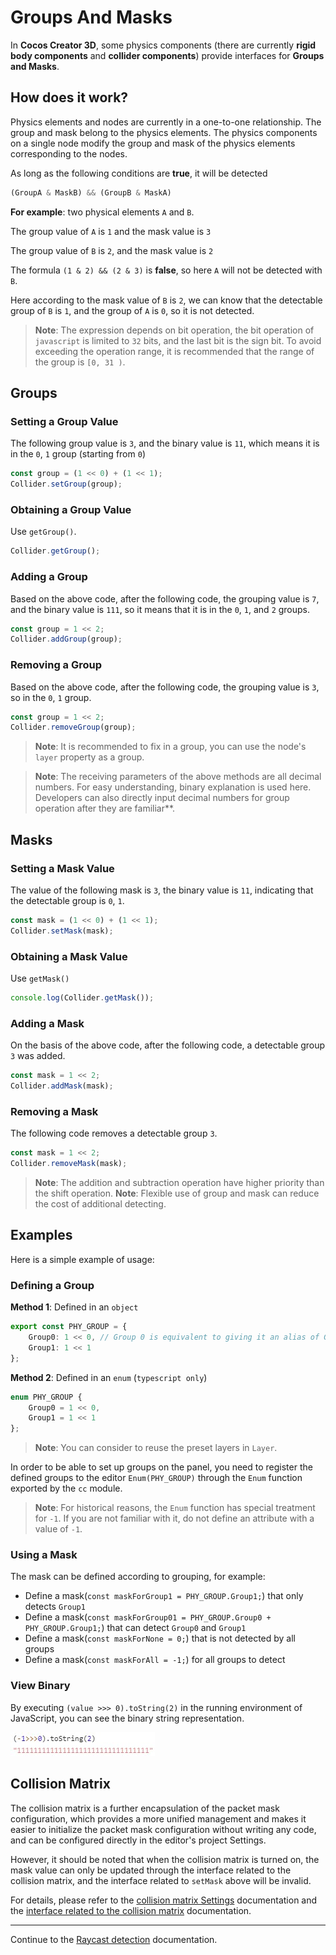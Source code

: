 # Groups And Masks

In __Cocos Creator 3D__, some physics components (there are currently __rigid body components__ and __collider components__) provide interfaces for __Groups and Masks__.

## How does it work?

Physics elements and nodes are currently in a one-to-one relationship. The group and mask belong to the physics elements. The physics components on a single node modify the group and mask of the physics elements corresponding to the nodes.

As long as the following conditions are __true__, it will be detected

```ts
(GroupA & MaskB) && (GroupB & MaskA)
```

__For example__: two physical elements `A` and `B`.

The group value of `A` is `1` and the mask value is `3`

The group value of `B` is `2`, and the mask value is `2`

The formula `(1 & 2) && (2 & 3)` is __false__, so here `A` will not be detected with `B`.

Here according to the mask value of `B` is `2`, we can know that the detectable group of `B` is `1`, and the group of `A` is `0`, so it is not detected.

> **Note**: The expression depends on bit operation, the bit operation of `javascript` is limited to `32` bits, and the last bit is the sign bit. To avoid exceeding the operation range, it is recommended that the range of the group is `[0, 31 )`.

## Groups

### Setting a Group Value
The following group value is `3`, and the binary value is `11`, which means it is in the `0`, `1` group (starting from `0`)

```ts
const group = (1 << 0) + (1 << 1);
Collider.setGroup(group);
```

### Obtaining a Group Value
Use `getGroup()`.

```ts
Collider.getGroup();
```

### Adding a Group
Based on the above code, after the following code, the grouping value is `7`, and the binary value is `111`, so it means that it is in the `0`, `1`, and `2` groups.

```ts
const group = 1 << 2;
Collider.addGroup(group);
```

### Removing a Group
Based on the above code, after the following code, the grouping value is `3`, so in the `0`, `1` group.

```ts
const group = 1 << 2;
Collider.removeGroup(group);
```

> **Note**: It is recommended to fix in a group, you can use the node's `layer` property as a group.

> **Note**: The receiving parameters of the above methods are all decimal numbers. For easy understanding, binary explanation is used here. Developers can also directly input decimal numbers for group operation after they are familiar**.

## Masks

### Setting a Mask Value
The value of the following mask is `3`, the binary value is `11`, indicating that the detectable group is `0`, `1`.

```ts
const mask = (1 << 0) + (1 << 1);
Collider.setMask(mask);
```

### Obtaining a Mask Value
Use `getMask()`

```ts
console.log(Collider.getMask());
```

### Adding a Mask
  On the basis of the above code, after the following code, a detectable group `3` was added.

```ts
const mask = 1 << 2;
Collider.addMask(mask);
```

### Removing a Mask
  The following code removes a detectable group `3`.

```ts
const mask = 1 << 2;
Collider.removeMask(mask);
```

> **Note**: The addition and subtraction operation have higher priority than the shift operation.
> **Note**: Flexible use of group and mask can reduce the cost of additional detecting.

## Examples

Here is a simple example of usage:

### Defining a Group

**Method 1**: Defined in an `object`

```ts
export const PHY_GROUP = {
    Group0: 1 << 0, // Group 0 is equivalent to giving it an alias of Group0.
    Group1: 1 << 1
};
```

**Method 2**: Defined in an `enum` (`typescript only`)

```ts
enum PHY_GROUP {
    Group0 = 1 << 0,
    Group1 = 1 << 1
};
```

> **Note**: You can consider to reuse the preset layers in `Layer`.

In order to be able to set up groups on the panel, you need to register the defined groups to the editor `Enum(PHY_GROUP)` through the `Enum` function exported by the `cc` module.

> **Note**: For historical reasons, the `Enum` function has special treatment for `-1`. If you are not familiar with it, do not define an attribute with a value of `-1`.

### Using a Mask

The mask can be defined according to grouping, for example:

- Define a mask(`const maskForGroup1 = PHY_GROUP.Group1;`) that only detects `Group1` 
- Define a mask(`const maskForGroup01 = PHY_GROUP.Group0 + PHY_GROUP.Group1;`) that can detect `Group0` and `Group1` 
- Define a mask(`const maskForNone = 0;`) that is not detected by all groups 
- Define a mask(`const maskForAll = -1;`) for all groups to detect 

### View Binary

By executing `(value >>> 0).toString(2)` in the running environment of JavaScript, you can see the binary string representation.

![View binary](img/mask-all.jpg)

## Collision Matrix

The collision matrix is a further encapsulation of the packet mask configuration, which provides a more unified management and makes it easier to initialize the packet mask configuration without writing any code, and can be configured directly in the editor's project Settings.

However, it should be noted that when the collision matrix is turned on, the mask value can only be updated through the interface related to the collision matrix, and the interface related to `setMask` above will be invalid.

For details, please refer to the [collision matrix Settings](../editor/project/index.md#CollisionMatrix) documentation and the [interface related to the collision matrix](physics-system.md#Interfaces) documentation.

---

Continue to the [Raycast detection](physics-raycast.md) documentation.
